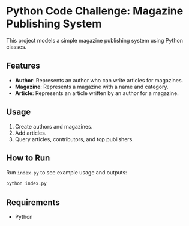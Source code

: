 # Python Code Challenge: Magazine Publishing System

This project models a simple magazine publishing system using Python classes.

## Features

- **Author**: Represents an author who can write articles for magazines.
- **Magazine**: Represents a magazine with a name and category.
- **Article**: Represents an article written by an author for a magazine.

## Usage

1. Create authors and magazines.
2. Add articles.
3. Query articles, contributors, and top publishers.

## How to Run

Run `index.py` to see example usage and outputs:

```bash
python index.py
```

## Requirements

- Python